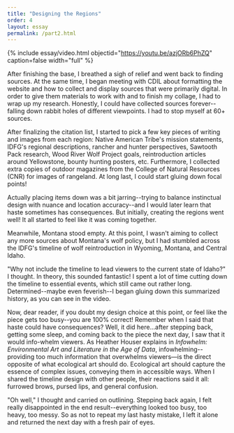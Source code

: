 ```yaml
---
title: "Designing the Regions"
order: 4
layout: essay
permalink: /part2.html
---
```


{% include essay/video.html objectid="https://youtu.be/azjORb6PhZQ" caption=false width="full" %}

After finishing the base, I breathed a sigh of relief and went back to finding sources. At the same time, I began meeting with CDIL about formatting the website and how to collect and display sources that were primarily digital. In order to give them materials to work with and to finish my collage, I had to wrap up my research. Honestly, I could have collected sources forever--falling down rabbit holes of different viewpoints. I had to stop myself at 60+ sources.

After finalizing the citation list, I started to pick a few key pieces of writing and images from each region: Native American Tribe's mission statements, IDFG's regional descriptions, rancher and hunter perspectives, Sawtooth Pack research, Wood River Wolf Project goals, reintroduction articles around Yellowstone, bounty hunting posters, etc. Furthermore, I collected extra copies of outdoor magazines from the College of Natural Resources (CNR) for images of rangeland. At long last, I could start gluing down focal points!

Actually placing items down was a bit jarring--trying to balance instinctual design with nuance and location accuracy--and I would later learn that haste sometimes has consequences. But initially, creating the regions went well! It all started to feel like it was coming together. 

Meanwhile, Montana stood empty. At this point, I wasn't aiming to collect any more sources about Montana's wolf policy, but I had stumbled across the IDFG's timeline of wolf reintroduction in Wyoming, Montana, and Central Idaho. 

"Why not include the timeline to lead viewers to the current state of Idaho?" I thought. In theory, this sounded fantastic! I spent a lot of time cutting down the timeline to essential events, which still came out rather long. Determined--maybe even feverish--I began gluing down this summarized history, as you can see in the video. 

Now, dear reader, if you doubt my design choice at this point, or feel like the piece gets too busy--you are 100% correct! Remember when I said that haste could have consequences? Well, it did here...after stepping back, getting some sleep, and coming back to the piece the next day, I saw that it would info-whelm viewers. As Heather Houser explains in _Infowhelm: Environmental Art and Literature in the Age of Data_, infowhelming--providing too much information that overwhelms viewers―is the direct opposite of what ecological art should do. Ecological art should capture the essence of complex issues, conveying them in accessible ways. When I shared the timeline design with other people, their reactions said it all: furrowed brows, pursed lips, and general confusion.

"Oh well," I thought and carried on outlining. Stepping back again, I felt really disappointed in the end result--everything looked too busy, too heavy, too messy. So as not to repeat my last hasty mistake, I left it alone and returned the next day with a fresh pair of eyes.